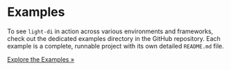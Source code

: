 # Examples

To see `light-di` in action across various environments and frameworks, check out the dedicated examples directory in the GitHub repository. Each example is a complete, runnable project with its own detailed `README.md` file.

[Explore the Examples »](https://github.com/boxheed/light-di/tree/main/examples)
